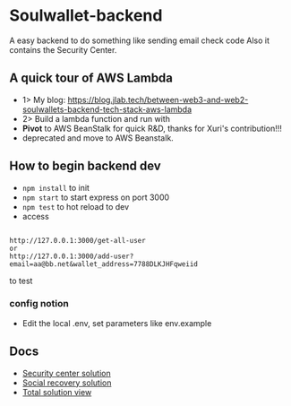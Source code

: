# Soulwallet-backend
A easy backend to do something like sending email check code
Also it contains the Security Center.

## A quick tour of AWS Lambda
+ 1> My blog: https://blog.jlab.tech/between-web3-and-web2-soulwallets-backend-tech-stack-aws-lambda
+ 2> Build a lambda function and run with 
+ **Pivot** to AWS BeanStalk for quick R&D, thanks for Xuri's contribution!!!
+ deprecated and move to AWS Beanstalk.
## How to begin backend dev
+ ``` npm install ``` to init
+ ``` npm start ``` to start express on port 3000
+ ``` npm test ``` to hot reload to dev
+ access 
```

http://127.0.0.1:3000/get-all-user
or
http://127.0.0.1:3000/add-user?email=aa@bb.net&wallet_address=7788DLKJHFqweiid

``` 
to test

### config notion
+ Edit the local .env, set parameters like env.example

## Docs
+ [Security center solution](https://github.com/proofofsoulprotocol/smart-contract-wallet-4337/blob/main/dev-docs/security-center-solution.md)
+ [Social recovery solution](https://github.com/proofofsoulprotocol/smart-contract-wallet-4337/blob/main/dev-docs/Social-recovery-solution.md)
+ [Total solution view](https://github.com/proofofsoulprotocol/smart-contract-wallet-4337/blob/main/dev-docs/SoulWallet-Tech.md)

